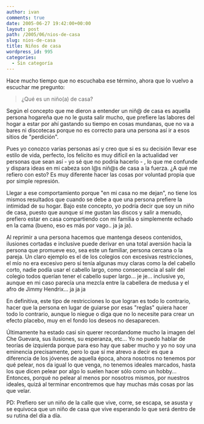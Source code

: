 ```yaml
---
author: ivan
comments: true
date: 2005-06-27 19:42:00+00:00
layout: post
path: /2005/06/nios-de-casa
slug: nios-de-casa
title: Niños de casa
wordpress_id: 995
categories:
  - Sin categoría
---
```


Hace mucho tiempo que no escuchaba ese término, ahora que lo vuelvo a escuchar me pregunto:

<blockquote>¿Qué es un niño(a) de casa? </blockquote>

Según el concepto que me dieron a entender un niñ@ de casa es aquella persona hogareña que no le gusta salir mucho, que prefiere las labores del hogar a estar por ahí gastando su tiempo en cosas mundanas, que no va a bares ni discotecas porque no es correcto para una persona así ir a esos sitios de "perdición".

Pues yo conozco varias personas así y creo que si es su decisión llevar ese estilo de vida, perfecto, los felicito es muy difícil en la actualidad ver personas que sean así - yo sé que no podría hacerlo - , lo que me confunde y dispara ideas en mi cabeza son l@s niñ@s de casa a la fuerza. ¿A qué me refiero con esto? Es muy diferente hacer las cosas por voluntad propia que por simple represión.

Llegar a ese comportamiento porque "en mi casa no me dejan", no tiene los mismos resultados que cuando se debe a que una persona prefiere la intimidad de su hogar. Bajo este concepto, yo podría decir que soy un niño de casa, puesto que aunque sí me gustan las discos y salir a menudo, prefiero estar en casa compartiendo con mi familia o simplemente echado en la cama (bueno, eso es más por vago.. ja ja ja).

Al reprimir a una persona hacemos que mantenga deseos contenidos, ilusiones cortadas e inclusive puede derivar en una total aversión hacia la persona que promueve eso, sea este un familiar, persona cercana o la pareja. Un claro ejemplo es el de los colegios con excesivas restricciones, el mío no era excesivo pero sí tenía algunas muy claras como la del cabello corto, nadie podía usar el cabello largo, como consecuencia al salir del colegio todos querían tener el cabello super largo... je je... inclusive yo, aunque en mi caso parecía una mezcla entre la cabellera de medusa y el afro de Jimmy Hendrix... ja ja ja

En definitiva, este tipo de restricciones lo que logran es todo lo contrario, hacer que la persona en lugar de guiarse por esas "reglas" quiera hacer todo lo contrario, aunque lo niegue o diga que no lo necesite para crear un efecto placebo, muy en el fondo los deseos no desaparecen.

Últimamente ha estado casi sin querer recordandome mucho la imagen del Che Guevara, sus ilusiones, su esperanza, etc... Yo no puedo hablar de teorías de izquierda porque para eso hay que saber mucho y yo no soy una eminencia precisamente, pero lo que sí me atrevo a decir es que a diferencia de los jóvenes de aquella época, ahora nosotros no tenemos por qué pelear, nos da igual lo que venga, no tenemos ideales marcados, hasta los que dicen pelear por algo lo suelen hacer sólo como un hobby... Entonces, porqué no pelear al menos por nosotros mismos, por nuestros ideales, quizá al terminar encontremos que hay muchas más cosas por las que velar.

PD: Prefiero ser un niño de la calle que vive, corre, se escapa, se asusta y se equivoca que un niño de casa que vive esperando lo que será dentro de su rutina del día a día.
